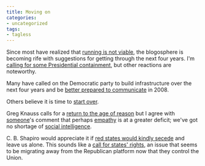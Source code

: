 ```yaml
---
title: Moving on
categories:
- uncategorized
tags:
- tagless
---
```


Since most have realized that [running is not viable][1], the blogosphere is becoming rife with suggestions for getting through the next four years.  I'm [calling for some Presidential containment][2], but other reactions are noteworthy.

   [1]: /2004/11/04/the-red-scare.html
   [2]: /2004/11/05/can-we-have-some-checking-and-balancing-over-here.html

Many have called on the Democratic party to build infrastructure over the next four years and be [better prepared to communicate][3] in 2008.

   [3]: http://www.rockridgeinstitute.org/

Others believe it is time to [start over][4].

   [4]: http://thenextparty.blogspot.com/

Greg Knauss calls for a [return to the age of reason][5] but I agree with [someone][6]'s comment that perhaps [empathy][7] is at a greater deficit; we've got no shortage of [social intelligence][8].

   [5]: http://www.waxy.org/archive/2004/11/03/greg_kna.shtml
   [6]: http://compooter.org/
   [7]: http://samvak.tripod.com/empathy.html
   [8]: http://en.wikipedia.org/wiki/Machiavellian_intelligence

C. B. Shapiro would appreciate it if [red states would kindly secede][9] and leave us alone.  This sounds like a [call for states' rights][10], an issue that seems to be migrating away from the Republican platform now that they control the Union.

   [9]: http://www.boingboing.net/2004/11/04/my_modest_proposal_t.html
   [10]: http://www.andrewsullivan.com/index.php?dish_inc=archives/2004_10_31_dish_archive.html#109950616544439177

